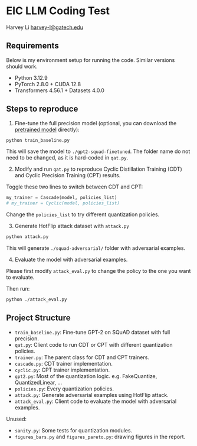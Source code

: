 # EIC LLM Coding Test

Harvey Li <harvey-l@gatech.edu>

## Requirements

Below is my environment setup for running the code. Similar versions should work.

- Python 3.12.9
- PyTorch 2.8.0 + CUDA 12.8
- Transformers 4.56.1 + Datasets 4.0.0

## Steps to reproduce

1. Fine-tune the full precision model (optional, you can download the [pretrained model](https://www.dropbox.com/scl/fi/7uerce730v8lcsprpe7dt/gpt2-squad-finetuned.zip) directly):

```bash
python train_baseline.py
```

This will save the model to `./gpt2-squad-finetuned`. The folder name do not need to be changed, as it is hard-coded in `qat.py`.

2. Modify and run `qat.py` to reproduce Cyclic Distillation Training (CDT) and Cyclic Precision Training (CPT) results.

Toggle these two lines to switch between CDT and CPT:

```py
my_trainer = Cascade(model, policies_list)
# my_trainer = Cyclic(model, policies_list)
```

Change the `policies_list` to try different quantization policies.

3. Generate HotFlip attack dataset with `attack.py`

```bash
python attack.py
```

This will generate `./squad-adversarial/` folder with adversarial examples.

4. Evaluate the model with adversarial examples.

Please first modify `attack_eval.py` to change the policy to the one you want to evaluate.

Then run:

```bash
python ./attack_eval.py
```

## Project Structure

- `train_baseline.py`: Fine-tune GPT-2 on SQuAD dataset with full precision.
- `qat.py`: Client code to run CDT or CPT with different quantization policies.
- `trainer.py`: The parent class for CDT and CPT trainers.
- `cascade.py`: CDT trainer implementation.
- `cyclic.py`: CPT trainer implementation.
- `gpt2.py`: Most of the quantization logic. e.g. FakeQuantize, QuantizedLinear, ...
- `policies.py`: Every quantization policies.
- `attack.py`: Generate adversarial examples using HotFlip attack.
- `attack_eval.py`: Client code to evaluate the model with adversarial examples.

Unused:

- `sanity.py`: Some tests for quantization modules.
- `figures_bars.py` and `figures_pareto.py`: drawing figures in the report.

